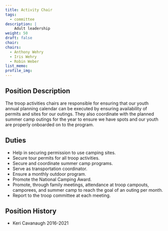 ```yaml
---
title: Activity Chair
tags:
  - committee
description: |
    Adult leadership
weight: 50
draft: false
chair:
chairs:
  - Anthony Wehry
  - Iris Wehry
  - Robin Weber
list_memo:
profile_img:
---
```

## Position Description

The troop activities chairs are responsible for ensuring that our youth annual planning calendar can be executed by ensuring availability of permits and sites for our outings. They also coordinate with the planned summer camp outings for the year to ensure we have spots and our youth are properly onboarded on to the program.

## Duties

- Help in securing permission to use camping sites.
- Secure tour permits for all troop activities.
- Secure and coordinate summer camp programs.
- Serve as transportation coordinator.
- Ensure a monthly outdoor program.
- Promote the National Camping Award.
- Promote, through family meetings, attendance at troop campouts, camporees, and
  summer camp to reach the goal of an outing per month.
- Report to the troop committee at each meeting.

## Position History

- Keri Cavanaugh 2016-2021
